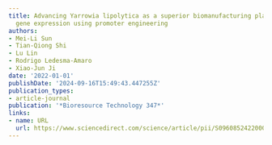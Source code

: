 ```yaml
---
title: Advancing Yarrowia lipolytica as a superior biomanufacturing platform by tuning
  gene expression using promoter engineering
authors:
- Mei-Li Sun
- Tian-Qiong Shi
- Lu Lin
- Rodrigo Ledesma-Amaro
- Xiao-Jun Ji
date: '2022-01-01'
publishDate: '2024-09-16T15:49:43.447255Z'
publication_types:
- article-journal
publication: '*Bioresource Technology 347*'
links:
- name: URL
  url: https://www.sciencedirect.com/science/article/pii/S0960852422000463
---
```


